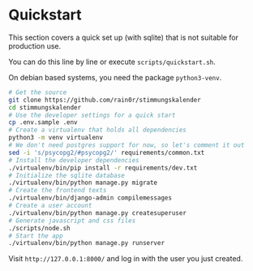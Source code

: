 # Quickstart

This section covers a quick set up (with sqlite) that is not suitable for production use.

You can do this line by line or execute `scripts/quickstart.sh`.

On debian based systems, you need the package `python3-venv`.

```sh
# Get the source
git clone https://github.com/rain0r/stimmungskalender
cd stimmungskalender
# Use the developer settings for a quick start
cp .env.sample .env
# Create a virtualenv that holds all dependencies
python3 -m venv virtualenv
# We don't need postgres support for now, so let's comment it out
sed -i 's/psycopg2/#psycopg2/' requirements/common.txt
# Install the developer dependencies
./virtualenv/bin/pip install -r requirements/dev.txt
# Initialize the sqlite database
./virtualenv/bin/python manage.py migrate
# Create the frontend texts
./virtualenv/bin/django-admin compilemessages
# Create a user account
./virtualenv/bin/python manage.py createsuperuser
# Generate javascript and css files
./scripts/node.sh
# Start the app
./virtualenv/bin/python manage.py runserver
```

Visit `http://127.0.0.1:8000/` and log in with the user you just created.